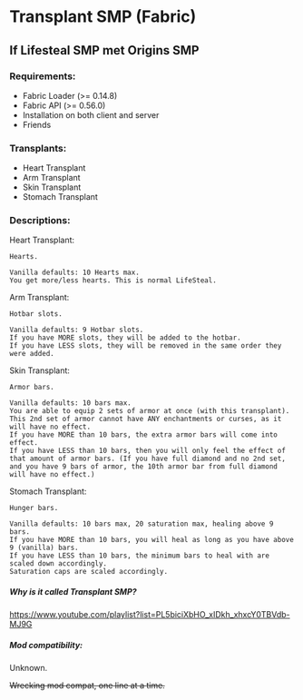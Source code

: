 # Transplant SMP (Fabric)

## If Lifesteal SMP met Origins SMP

### Requirements:
- Fabric Loader (>= 0.14.8)
- Fabric API (>= 0.56.0)
- Installation on both client and server
- Friends

### Transplants:
- Heart Transplant
- Arm Transplant
- Skin Transplant
- Stomach Transplant

### Descriptions:
Heart Transplant:
```
Hearts.

Vanilla defaults: 10 Hearts max.
You get more/less hearts. This is normal LifeSteal.
```

Arm Transplant:
```
Hotbar slots.

Vanilla defaults: 9 Hotbar slots.
If you have MORE slots, they will be added to the hotbar.
If you have LESS slots, they will be removed in the same order they were added.
```

Skin Transplant:
```
Armor bars.

Vanilla defaults: 10 bars max.
You are able to equip 2 sets of armor at once (with this transplant). This 2nd set of armor cannot have ANY enchantments or curses, as it will have no effect.
If you have MORE than 10 bars, the extra armor bars will come into effect.
If you have LESS than 10 bars, then you will only feel the effect of that amount of armor bars. (If you have full diamond and no 2nd set, and you have 9 bars of armor, the 10th armor bar from full diamond will have no effect.)
```

Stomach Transplant:
```
Hunger bars.

Vanilla defaults: 10 bars max, 20 saturation max, healing above 9 bars.
If you have MORE than 10 bars, you will heal as long as you have above 9 (vanilla) bars.
If you have LESS than 10 bars, the minimum bars to heal with are scaled down accordingly.
Saturation caps are scaled accordingly.
```

##### Why is it called Transplant SMP?

https://www.youtube.com/playlist?list=PL5biciXbHO_xIDkh_xhxcY0TBVdb-MJ9G

##### Mod compatibility:
Unknown.

~~Wrecking mod compat, one line at a time.~~